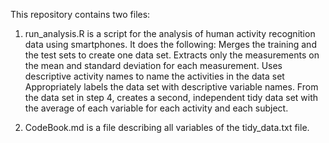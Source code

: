 This repository contains two files: 

1. run_analysis.R is a script for the analysis of human activity recognition data using smartphones.
It does the following:
Merges the training and the test sets to create one data set.
Extracts only the measurements on the mean and standard deviation for each measurement. 
Uses descriptive activity names to name the activities in the data set
Appropriately labels the data set with descriptive variable names. 
From the data set in step 4, creates a second, independent tidy data set with the average of each variable for each activity and each subject.

2. CodeBook.md is a file describing all variables of the tidy_data.txt file.
